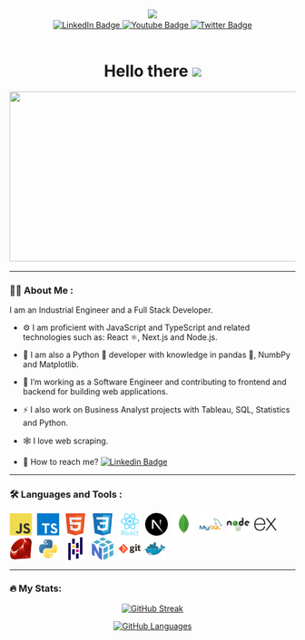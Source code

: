 <div id="header" align="center">
  <img src="https://media.giphy.com/media/3kPDmoWdBpQPNhCnUG/giphy.gif" width="100"/>

  <div id="badges">
  <a href="https://linkedin.com/in/mohammad-malaeb">
    <img src="https://img.shields.io/badge/Mohammad Malaeb-blue?style=for-the-badge&logo=linkedin&logoColor=white" alt="LinkedIn Badge"/>
  </a>
  <a href="https://mohammad-malaeb.com/">
    <img src="https://img.shields.io/badge/Portfolio-red?style=for-the-badge&logo=&logoColor=white" alt="Youtube Badge"/>
  </a>
  <a href="https://https//x.com/21malaeb?t=9EJ21K2mmDnhKGKGh1F_xw&s=09">
    <img src="https://img.shields.io/badge/Mohammad Malaeb-black?style=for-the-badge&logo=x&logoColor=white" alt="Twitter Badge"/>
  </a>
</div>

<img src="https://komarev.com/ghpvc/?username=Mo-21&style=flat-square&color=blue" alt=""/>

<h1>
  Hello there
  <img src="https://media.giphy.com/media/hvRJCLFzcasrR4ia7z/giphy.gif" width="30px"/>
</h1>
</div>

<div align="center">
  <img src="https://media.giphy.com/media/f3iwJFOVOwuy7K6FFw/giphy.gif" width="600" height="300"/>
</div>

---

### 👨‍💻 About Me :

I am an Industrial Engineer and a Full Stack Developer.

- ⚙️ I am proficient with JavaScript and TypeScript and related technologies such as: React ⚛️, Next.js and Node.js.

- 🌱 I am also a Python 🐍 developer with knowledge in pandas 🐼, NumbPy and Matplotlib.

- 🔭 I’m working as a Software Engineer and contributing to frontend and backend for building web applications.

- ⚡ I also work on Business Analyst projects with Tableau, SQL, Statistics and Python.

- 🕸️ I love web scraping.

- 🤳 How to reach me? [![Linkedin Badge](https://img.shields.io/badge/-Mohammad_Malaeb-blue?style=flat&logo=Linkedin&logoColor=white)](https://linkedin.com/in/mohammad-malaeb)

---

### 🛠️ Languages and Tools :

<div>
  <img src="https://github.com/devicons/devicon/blob/master/icons/javascript/javascript-original.svg" title="JavaScript" alt="JavaScript" width="40" height="40"/>&nbsp;
  <img src="https://github.com/devicons/devicon/blob/master/icons/typescript/typescript-original.svg" title="TypeScript" alt="typescript" width="40" height="40"/>&nbsp;
  <img src="https://github.com/devicons/devicon/blob/master/icons/html5/html5-original.svg" title="HTML5" alt="HTML" width="40" height="40"/>&nbsp;
  <img src="https://github.com/devicons/devicon/blob/master/icons/css3/css3-original.svg" title="CSS3" alt="CSS3" width="40" height="40"/>&nbsp;
  <img src="https://github.com/devicons/devicon/blob/master/icons/react/react-original-wordmark.svg" title="React" alt="React" width="40" height="40"/>&nbsp;
    <img src="https://github.com/devicons/devicon/blob/master/icons/nextjs/nextjs-original.svg" title="Next" alt="Next" width="40" height="40"/>&nbsp;
    <img src="https://github.com/devicons/devicon/blob/master/icons/mongodb/mongodb-original.svg" title="MongoDB"  alt="MongoDB" width="40" height="40"/>&nbsp;
  <img src="https://github.com/devicons/devicon/blob/master/icons/mysql/mysql-original-wordmark.svg" title="MySQL"  alt="MySQL" width="40" height="40"/>&nbsp;
  <img src="https://github.com/devicons/devicon/blob/master/icons/nodejs/nodejs-original-wordmark.svg" title="NodeJS" alt="NodeJS" width="40" height="40"/>&nbsp;
   <img src="https://github.com/devicons/devicon/blob/master/icons/express/express-original.svg" title="Express" alt="Express" width="40" height="40"/>
    <img src="https://github.com/devicons/devicon/blob/master/icons/ruby/ruby-original.svg" title="Ruby" alt="Ruby" width="40" height="40"/>&nbsp;
    <img src="https://github.com/devicons/devicon/blob/master/icons/python/python-original.svg" title="Python" alt="Python" width="40" height="40"/>&nbsp;
    <img src="https://github.com/devicons/devicon/blob/master/icons/pandas/pandas-original.svg" title="Pandas" alt="Pandas" width="40" height="40"/>&nbsp;
    <img src="https://github.com/devicons/devicon/blob/master/icons/numpy/numpy-original.svg" title="NumPy" alt="NumPy" width="40" height="40"/>&nbsp;
  <img src="https://github.com/devicons/devicon/blob/master/icons/git/git-original-wordmark.svg" title="Git" **alt="Git" width="40" height="40"/>
   <img src="https://github.com/devicons/devicon/blob/master/icons/docker/docker-original.svg" title="Docker" alt="Docker" width="40" height="40"/>
</div>

---

### 🔥 My Stats:

<div align="center">
<a href="https://git.io/streak-stats"><img src="https://github-readme-streak-stats.herokuapp.com?user=Mo-21&theme=highcontrast&hide_border=true" alt="GitHub Streak"/></a>

<a href="https://git.io/streak-stats"><img src="https://github-readme-stats.vercel.app/api/top-langs/?username=Mo-21&layout=compact&theme=highcontrast&hide_border=true" alt="GitHub Languages"/></a>
</div>
